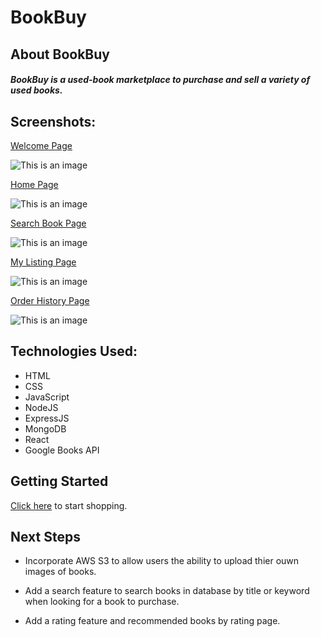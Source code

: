 # BookBuy
## About BookBuy
##### BookBuy is a used-book marketplace to purchase and sell a variety of used books. 
<p></p>

## Screenshots:
[Welcome Page](https://i.imgur.com/ZNsc0Fp.png)
<p></p>

![This is an image](https://i.imgur.com/ZNsc0Fp.png)
<p></p>

[Home Page](https://i.imgur.com/l0EqZJB.png)
<p></p>

![This is an image](https://i.imgur.com/l0EqZJB.png)
<p></p>

[Search Book Page](https://i.imgur.com/yoXIhaC.png)
<p></p>

![This is an image](https://i.imgur.com/yoXIhaC.png)
<p></p>

[My Listing Page](https://i.imgur.com/P4PWpUa.png)
<p></p>

![This is an image](https://i.imgur.com/P4PWpUa.png)
<p></p>

[Order History Page](https://i.imgur.com/grpECyK.png)
<p></p>

![This is an image](https://i.imgur.com/grpECyK.png)
<p></p>

## Technologies Used: 
- HTML
- CSS
- JavaScript
- NodeJS
- ExpressJS
- MongoDB 
- React
- Google Books API

<p></p>

## Getting Started
[Click here](https://book-buy-app.herokuapp.com/) to start shopping. 
<p></p>

## Next Steps 
- Incorporate AWS S3 to allow users the ability to upload thier ouwn images of books.
<p></p>

- Add a search feature to search books in database by title or keyword when looking for a book to purchase.
<p></p>

- Add a rating feature and recommended books by rating page. 